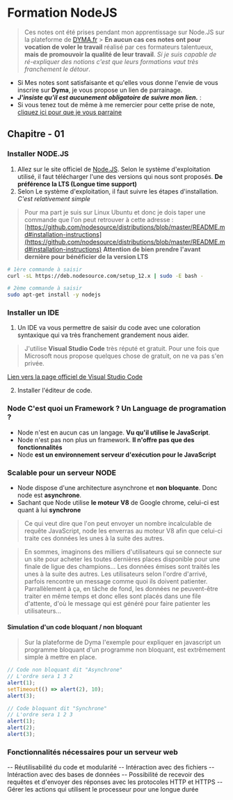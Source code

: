 # Formation NodeJS

> Ces notes ont été prises pendant mon apprentissage sur Node.JS sur la plateforme de [DYMA.fr](https://dyma.fr) > **En aucun cas ces notes ont pour vocation de voler le travail** réalisé par ces formateurs talentueux, **mais de promouvoir la qualité de leur travail**.
> _Si je suis capable de ré-expliquer des notions c'est que leurs formations vaut très franchement le détour_.

-   Si Mes notes sont satisfaisante et qu'elles vous donne l'envie de vous inscrire sur **Dyma**, je vous propose un lien de parrainage.
-   **_J'insiste qu'il est aucunement obligatoire de suivre mon lien._** :
-   Si vous tenez tout de même à me remercier pour cette prise de note, [cliquez ici pour que je vous parraine](https://dyma.fr/r/5d52bd274e7aec730eb90fde)

## Chapitre - 01

### Installer NODE.JS

1. Allez sur le site officiel de [Node.JS](https://nodejs.org/en/). Selon le système d'exploitation utilisé, il faut télécharger l'une des versions qui nous sont proposés. **De préférence la LTS (Longue time support)**
2. Selon Le système d'exploitation, il faut suivre les étapes d'installation. _C'est relativement simple_

> Pour ma part je suis sur Linux Ubuntu et donc je dois taper une commande que l'on peut retrouver à cette adresse :
> [https://github.com/nodesource/distributions/blob/master/README.md#installation-instructions](https://github.com/nodesource/distributions/blob/master/README.md#installation-instructions) **Attention de bien prendre l'avant dernière pour bénéficier de la version LTS**

```sh
# 1ère commande à saisir
curl -sL https://deb.nodesource.com/setup_12.x | sudo -E bash -

# 2ème commande à saisir
sudo apt-get install -y nodejs
```

### Installer un IDE

1. Un IDE va vous permettre de saisir du code avec une coloration syntaxique qui va très franchement grandement nous aider.

> J'utilise **Visual Studio Code** très réputé et gratuit. Pour une fois que Microsoft nous propose quelques chose de gratuit, on ne va pas s'en privée.

[Lien vers la page officiel de Visual Studio Code](https://code.visualstudio.com/)

2. Installer l'éditeur de code.

### Node C'est quoi un Framework ? Un Language de programation ?

-   Node n'est en aucun cas un langage. **Vu qu'il utilise le JavaScript**.
-   Node n'est pas non plus un framework. **Il n'offre pas que des fonctionnalités**
-   Node **est un environnement serveur d'exécution pour le JavaScript**

### Scalable pour un serveur NODE

-   Node dispose d'une architecture asynchrone et **non bloquante**. Donc node est **asynchrone**.
-   Sachant que Node utilise **le moteur V8** de Google chrome, celui-ci est quant à lui **synchrone**

> Ce qui veut dire que l'on peut envoyer un nombre incalculable de requête JavaScript, node les enverras au moteur V8 afin que celui-ci traite ces données les unes à la suite des autres.

> En sommes, imaginons des milliers d'utilisateurs qui se connecte sur un site pour acheter les toutes dernières places disponible pour une finale de ligue des champions...
> Les données émises sont traités les unes à la suite des autres.
> Les utilisateurs selon l'ordre d'arrivé, parfois rencontre un message comme quoi ils doivent patienter.
> Parrallèlement à ça, en tâche de fond, les données ne peuvent-être traiter en même temps et donc elles sont placés dans une file d'attente, d'où le message qui est généré pour faire patienter les utilisateurs...

#### Simulation d'un code bloquant / non bloquant

> Sur la plateforme de Dyma l'exemple pour expliquer en javascript un programme bloquant d'un programme non bloquant, est extrêmement simple à mettre en place.

```js
// Code non bloquant dit "Asynchrone"
// L'ordre sera 1 3 2
alert(1);
setTimeout(() => alert(2), 10);
alert(3);

// Code bloquant dit "Synchrone"
// L'ordre sera 1 2 3
alert(1);
alert(2);
alert(3);
```

### Fonctionnalités nécessaires pour un serveur web

-- Réutilisabilité du code et modularité
-- Intéraction avec des fichiers
-- Intéraction avec des bases de données
-- Possibilité de recevoir des requêtes et d'envoyer des réponses avec les protocoles HTTP et HTTPS
-- Gérer les actions qui utilisent le processeur pour une longue durée
